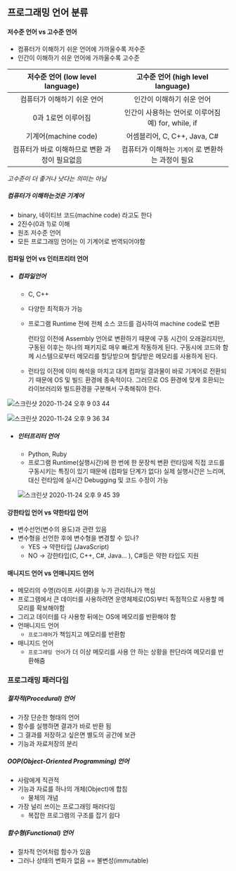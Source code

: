 ## 프로그래밍 언어 분류

#### 저수준 언어 vs 고수준 언어 

- 컴퓨터가 이해하기 쉬운 언어에 가까울수록 저수준
- 인간이 이해하기 쉬운 언어에 가까울수록 고수준

|       저수준 언어 (low level language)        |          **고수준 언어 (high level language)**          |
| :-------------------------------------------: | :-----------------------------------------------------: |
|          컴퓨터가 이해하기 쉬운 언어          |                인간이 이해하기 쉬운 언어                |
|              0과 1로먼 이루어짐               | 인간이 사용하는 언어로 이루어짐<br />예) for, while, if |
|             기계어(machine code)              |              어셈블리어, C, C++, Java, C#               |
| 컴퓨터가 바로 이해하므로 변환 과정이 필요없음 |   컴퓨터가 이해하는 `기계어` 로 변환하는 과정이 필요    |

*고수준이 더 좋거나 낫다는 의미는 아님*



##### 컴퓨터가 이해하는것은 기계어

- binary, 네이티브 코드(machine code) 라고도 한다
- 2진수(0과 1)로 이해
- 원조 저수준 언어
- 모든 프로그래밍 언어는 이 기계어로 번역되어야함





#### 컴파일 언어 vs 인터프리터 언어 

- ##### 컴파일언어

  - C, C++

  - 다양한 최적화가 가능

  - 프로그램 Runtime 전에 전체 소스 코드를 검사하여 machine code로 변환

     런타임 이전에 Assembly 언어로 변환하기 때문에 구동 시간이 오래걸리지만, 구동된 이후는 하나의 패키지로 매우 빠르게 작동하게 된다. 구동시에 코드와 함께 시스템으로부터 메모리를 할당받으며 할당받은 메모리를 사용하게 된다.

  - 런타임 이전에 이미 해석을 마치고 대게 컴파일 결과물이 바로 기계어로 전환되기 때문에 OS 및 빌드 환경에 종속적이다. 그러므로 OS 환경에 맞게 호환되는 라이브러리와 빌드환경을 구분해서 구축해줘야 한다.

    

  

![스크린샷 2020-11-24 오후 9 03 44](https://user-images.githubusercontent.com/47776915/100092012-c336fe80-2e98-11eb-8828-4aae781d5d6c.png)

![스크린샷 2020-11-24 오후 9 36 34](https://user-images.githubusercontent.com/47776915/100094947-23c83a80-2e9d-11eb-9d1e-88b48e68d2f2.png)







- ##### 인터프리터 언어

  -  Python, Ruby
  - 프로그램 Runtime(실행시간)에 한 번에 한 문장씩 변환
    런타임에 직접 코드를 구동시키는 특징이 있기 때문에 (컴파일 단계가 없다) 실제 실행시간은 느리며, 대신 런타임에 실시간 Debugging 및 코드 수정이 가능

  ![스크린샷 2020-11-24 오후 9 45 39](https://user-images.githubusercontent.com/47776915/100095801-68a0a100-2e9e-11eb-9976-3d06d6e766b5.png)





#### 강한타입 언어 vs 약한타입 언어 

- 변수선언(변수의 용도)과 관련 있음
- 변수형을 선언한 후에 변수형을 변경할 수 있나?
  - YES → 약한타입 (JavaScript)
  - NO → 강한타입(C, C++, C#, Java... ), C#등은 약한 타입도 지원



 

#### 매니지드 언어 vs 언매니지드 언어 

- 메모리의 수명(라이프 사이클)을 누가 관리하냐가 핵심
- 프로그램에서 큰 데이터를 사용하려면 운영체제로(OS)부터 독점적으로 사용할 메모리를 확보해야함
- 그리고 데이터를 다 사용항 뒤에는 OS에 메모리를 반환해야 함
- 언매니지드 언어
  - `프로그래머`가 책임지고 메모리를 반환함
- 매니지드 언어
  - `프로그래밍 언어`가 더 이상 메모리를 사용 안 하는 상황을 판단라여 메모리를 반환해줌



### 프로그래밍 패러다임

##### 절차적(Procedural) 언어

- 가장 단순한 형태의 언어
- 함수를 실행하면 결과가 바로 반환 됨
- 그 결과를 저장하고 싶은면 별도의 공간에 보관
- 기능과 자료저장의 분리



##### OOP(Object-Oriented Programming) 언어

- 사람에게 직관적
- 기능과 자료를 하나의 개체(Object)에 합침
  - 물체의 개념
- 가장 널리 쓰이는 프로그래밍 패러다임
  - 복잡한 프로그램의 구조를 잡기 쉽다



##### 함수형(Functional) 언어

- 절차적 언어처럼 함수가 있음
- 그러나 상태의 변화가 없음 == 불변성(immutable)




